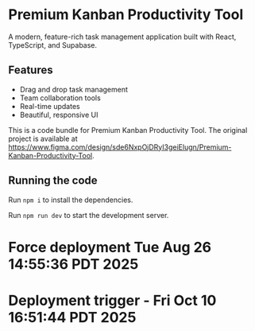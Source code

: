 
  # Premium Kanban Productivity Tool

  A modern, feature-rich task management application built with React, TypeScript, and Supabase.

  ## Features

  - Drag and drop task management
  - Team collaboration tools
  - Real-time updates
  - Beautiful, responsive UI

  <!-- Triggering deployment update -->

  This is a code bundle for Premium Kanban Productivity Tool. The original project is available at https://www.figma.com/design/sde6NxpOjDRyI3geiElugn/Premium-Kanban-Productivity-Tool.

  ## Running the code

  Run `npm i` to install the dependencies.

  Run `npm run dev` to start the development server.
  # Force deployment Tue Aug 26 14:55:36 PDT 2025
# Deployment trigger - Fri Oct 10 16:51:44 PDT 2025
